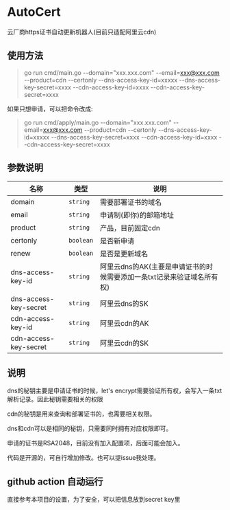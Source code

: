 # AutoCert

云厂商https证书自动更新机器人(目前只适配阿里云cdn)

## 使用方法

> go run cmd/main.go --domain="xxx.xxx.com" --email=xxx@xxx.com --product=cdn --certonly --dns-access-key-id=xxxxx --dns-access-key-secret=xxxx --cdn-access-key-id=xxxx --cdn-access-key-secret=xxxx

如果只想申请，可以把命令改成:

> go run cmd/apply/main.go --domain="xxx.xxx.com" --email=xxx@xxx.com --product=cdn --certonly --dns-access-key-id=xxxxx --dns-access-key-secret=xxxx --cdn-access-key-id=xxxx --cdn-access-key-secret=xxxx


## 参数说明

| 名称       | 类型     | 说明              |
| ---------- | -------- | ----------------- |
| domain       | `string` | 需要部署证书的域名 |
| email | `string` | 申请制(即你)的邮箱地址    |
| product     | `string` | 产品，目前固定cdn |
| certonly     | `boolean` | 是否新申请 |
| renew     | `boolean` | 是否是更新域名 |
| dns-access-key-id     | `string` | 阿里云dns的AK(主要是申请证书的时候需要添加一条txt记录来验证域名所有权) |
| dns-access-key-secret    | `string` | 阿里云dns的SK |
| cdn-access-key-id     | `string` | 阿里云cdn的AK |
| cdn-access-key-secret     | `string` | 阿里云cdn的SK |

## 说明

dns的秘钥主要是申请证书的时候，let's encrypt需要验证所有权，会写入一条txt解析记录。因此秘钥需要相关的权限

cdn的秘钥是用来查询和部署证书的，也需要相关权限。

dns和cdn可以是相同的秘钥，只需要同时拥有对应权限即可。

申请的证书是RSA2048，目前没有加入配置项，后面可能会加入。

代码是开源的，可自行增加修改。也可以提issue我处理。

## github action 自动运行

直接参考本项目的设置，为了安全，可以把信息放到secret key里
